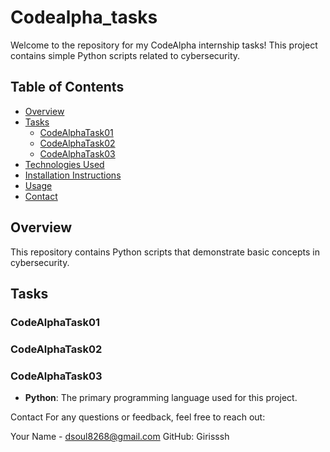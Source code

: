# Codealpha_tasks

Welcome to the repository for my CodeAlpha internship tasks! This project contains simple Python scripts related to cybersecurity.

## Table of Contents

- [Overview](#overview)
- [Tasks](#tasks)
  - [CodeAlphaTask01](#codealpha_task01)
  - [CodeAlphaTask02](#codealpha_task02)
  - [CodeAlphaTask03](#codealpha_task03)
- [Technologies Used](#technologies-used)
- [Installation Instructions](#installation-instructions)
- [Usage](#usage)
- [Contact](#contact)

## Overview

This repository contains Python scripts that demonstrate basic concepts in cybersecurity.

## Tasks

### CodeAlphaTask01
### CodeAlphaTask02
### CodeAlphaTask03
- **Python**: The primary programming language used for this project.

Contact
For any questions or feedback, feel free to reach out:

Your Name - dsoul8268@gmail.com
GitHub: Girisssh

